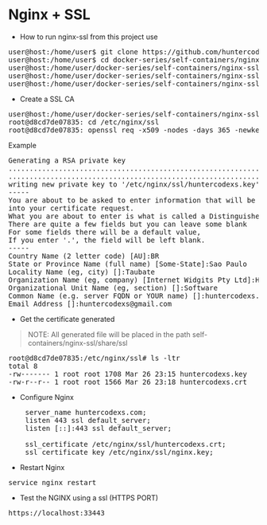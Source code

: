 # Nginx + SSL

- How to run nginx-ssl from this project use

<pre>
user@host:/home/user$ git clone https://github.com/huntercodexs/docker-series.git .
user@host:/home/user$ cd docker-series/self-containers/nginx-ssl
user@host:/home/user/docker-series/self-containers/nginx-ssl$ docker-compose up --build
user@host:/home/user/docker-series/self-containers/nginx-ssl$ [Ctrl+C]
user@host:/home/user/docker-series/self-containers/nginx-ssl$ docker-compose start
</pre>

- Create a SSL CA

<pre>
user@host:/home/user/docker-series/self-containers/nginx-ssl$ docker exec -it nginx-ssl /bin/bash
root@d8cd7de07835: cd /etc/nginx/ssl
root@d8cd7de07835: openssl req -x509 -nodes -days 365 -newkey rsa:2048 -keyout /etc/nginx/ssl/huntercodexs.key -out /etc/nginx/ssl/huntercodexs.crt
</pre>

Example

<pre>
Generating a RSA private key
...........................................................................................................+++++
...............................................................................................+++++
writing new private key to '/etc/nginx/ssl/huntercodexs.key'
-----
You are about to be asked to enter information that will be incorporated
into your certificate request.
What you are about to enter is what is called a Distinguished Name or a DN.
There are quite a few fields but you can leave some blank
For some fields there will be a default value,
If you enter '.', the field will be left blank.
-----
Country Name (2 letter code) [AU]:BR
State or Province Name (full name) [Some-State]:Sao Paulo
Locality Name (eg, city) []:Taubate
Organization Name (eg, company) [Internet Widgits Pty Ltd]:Huntercodexs
Organizational Unit Name (eg, section) []:Software
Common Name (e.g. server FQDN or YOUR name) []:huntercodexs.com
Email Address []:huntercodexs@gmail.com
</pre>

- Get the certificate generated

> NOTE: All generated file will be placed in the path self-containers/nginx-ssl/share/ssl

<pre>
root@d8cd7de07835:/etc/nginx/ssl# ls -ltr
total 8
-rw------- 1 root root 1708 Mar 26 23:15 huntercodexs.key
-rw-r--r-- 1 root root 1566 Mar 26 23:18 huntercodexs.crt
</pre>

- Configure Nginx

<pre>
    server_name huntercodexs.com;
    listen 443 ssl default_server;
    listen [::]:443 ssl default_server;

    ssl_certificate /etc/nginx/ssl/huntercodexs.crt;
    ssl_certificate_key /etc/nginx/ssl/nginx.key;
</pre>

- Restart Nginx

<pre>
service nginx restart
</pre>

- Test the NGINX using a ssl (HTTPS PORT)

<pre>
https://localhost:33443
</pre>